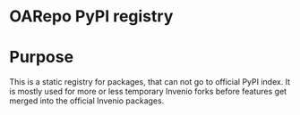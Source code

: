# OARepo PyPI registry

# Purpose

This is a static registry for packages, that can not go to official PyPI index. It is mostly used for more or less temporary Invenio forks
before features get merged into the official Invenio packages.


